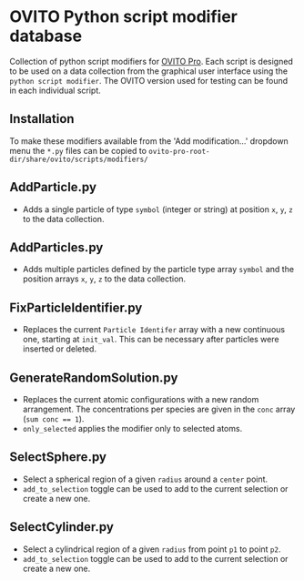 # OVITO Python script modifier database

Collection of python script modifiers for [OVITO Pro](https://www.ovito.org/). Each script is designed to be used on a data collection from the graphical user interface using the `python script modifier`. The OVITO version used for testing can be found in each individual script.

## Installation
To make these modifiers available from the 'Add modification...' dropdown menu the `*.py` files can be copied to `ovito-pro-root-dir/share/ovito/scripts/modifiers/`

## AddParticle.py
- Adds a single particle of type `symbol` (integer or string) at position `x`, `y`, `z` to the data collection.

## AddParticles.py
- Adds multiple particles defined by the particle type array `symbol` and the position arrays `x`, `y`, `z` to the data collection.

## FixParticleIdentifier.py
- Replaces the current `Particle Identifer` array with a new continuous one, starting at `init_val`. This can be necessary after particles were inserted or deleted.

## GenerateRandomSolution.py
- Replaces the current atomic configurations with a new random arrangement. The concentrations per species are given in the `conc` array (`sum conc == 1`).
- `only_selected` applies the modifier only to selected atoms.

## SelectSphere.py
- Select a spherical region of a given `radius` around a `center` point.
- `add_to_selection` toggle can be used to add to the current selection or create a new one.

## SelectCylinder.py
- Select a cylindrical region of a given `radius` from point `p1` to point `p2`.
- `add_to_selection` toggle can be used to add to the current selection or create a new one.